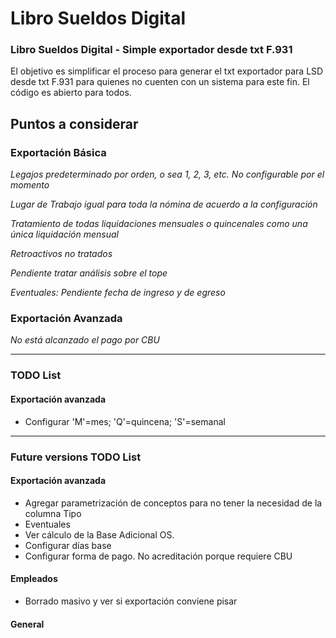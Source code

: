 # Libro Sueldos Digital

### Libro Sueldos Digital - Simple exportador desde txt F.931

El objetivo es simplificar el proceso para generar el txt exportador para LSD desde txt F.931 para quienes no cuenten con un sistema para este fin.
El código es abierto para todos.


## Puntos a considerar

### Exportación Básica

_Legajos predeterminado por orden, o sea 1, 2, 3, etc. No configurable por el momento_

_Lugar de Trabajo igual para toda la nómina de acuerdo a la configuración_

_Tratamiento de todas liquidaciones mensuales o quincenales como una única liquidación mensual_

_Retroactivos no tratados_

_Pendiente tratar análisis sobre el tope_

_Eventuales: Pendiente fecha de ingreso y de egreso_

### Exportación Avanzada

_No está alcanzado el pago por CBU_

---

### TODO List

#### Exportación avanzada

* Configurar 'M'=mes; 'Q'=quincena; 'S'=semanal

---

### Future versions TODO List

#### Exportación avanzada
* Agregar parametrización de conceptos para no tener la necesidad de la columna Tipo
* Eventuales
* Ver cálculo de la Base Adicional OS.
* Configurar días base
* Configurar forma de pago. No acreditación porque requiere CBU


#### Empleados
* Borrado masivo y ver si exportación conviene pisar

#### General
